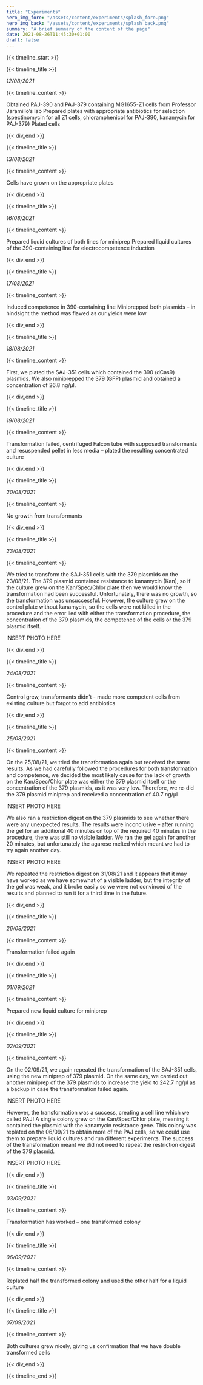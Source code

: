 ```yaml
---
title: "Experiments"
hero_img_fore: "/assets/content/experiments/splash_fore.png"
hero_img_back: "/assets/content/experiments/splash_back.png"
summary: "A brief summary of the content of the page"
date: 2021-08-26T11:45:30+01:00
draft: false
---
```


{{< timeline_start >}}

{{< timeline_title >}}

_12/08/2021_

{{< timeline_content >}}

Obtained PAJ-390 and PAJ-379 containing MG1655-Z1 cells from Professor
Jaramillo’s lab Prepared plates with appropriate antibiotics for selection
(spectinomycin for all Z1 cells, chloramphenicol for PAJ-390, kanamycin for
PAJ-379) Plated cells

{{< div_end >}}

{{< timeline_title >}}

_13/08/2021_

{{< timeline_content >}}

Cells have grown on the appropriate plates

{{< div_end >}}

{{< timeline_title >}}

_16/08/2021_

{{< timeline_content >}}

Prepared liquid cultures of both lines for miniprep
Prepared liquid cultures of the 390-containing line for electrocompetence induction

{{< div_end >}}

{{< timeline_title >}}

_17/08/2021_

{{< timeline_content >}}

Induced competence in 390-containing line
Miniprepped both plasmids – in hindsight the method was flawed as our yields were low

{{< div_end >}}

{{< timeline_title >}}

_18/08/2021_

{{< timeline_content >}}

First, we plated the SAJ-351 cells which contained the 390 (dCas9) plasmids. We
also miniprepped the 379 (GFP) plasmid and obtained a concentration of 26.8
ng/µl.

{{< div_end >}}

{{< timeline_title >}}

_19/08/2021_

{{< timeline_content >}}

Transformation failed, centrifuged Falcon tube with supposed transformants and resuspended pellet in less media – plated the resulting concentrated culture

{{< div_end >}}

{{< timeline_title >}}

_20/08/2021_

{{< timeline_content >}}

No growth from transformants

{{< div_end >}}

{{< timeline_title >}}

_23/08/2021_

{{< timeline_content >}}

We tried to transform the SAJ-351 cells with the 379 plasmids on the 23/08/21.
The 379 plasmid contained resistance to kanamycin (Kan), so if the culture grew
on the Kan/Spec/Chlor plate then we would know the transformation had been
successful. Unfortunately, there was no growth, so the transformation was
unsuccessful. However, the culture grew on the control plate without kanamycin,
so the cells were not killed in the procedure and the error lied with either the
transformation procedure, the concentration of the 379 plasmids, the competence
of the cells or the 379 plasmid itself.

INSERT PHOTO HERE

{{< div_end >}}

{{< timeline_title >}}

_24/08/2021_

{{< timeline_content >}}

Control grew, transformants didn’t - made more competent cells from existing culture but forgot to add antibiotics

{{< div_end >}}

{{< timeline_title >}}

_25/08/2021_

{{< timeline_content >}}

On the 25/08/21, we tried the transformation again but received the same
results. As we had carefully followed the procedures for both transformation and
competence, we decided the most likely cause for the lack of growth on the
Kan/Spec/Chlor plate was either the 379 plasmid itself or the concentration of
the 379 plasmids, as it was very low. Therefore, we re-did the 379 plasmid
miniprep and received a concentration of 40.7 ng/µl

INSERT PHOTO HERE

We also ran a restriction digest on the 379 plasmids to see whether there were
any unexpected results. The results were inconclusive – after running the gel
for an additional 40 minutes on top of the required 40 minutes in the procedure,
there was still no visible ladder. We ran the gel again for another 20 minutes,
but unfortunately the agarose melted which meant we had to try again another
day.

INSERT PHOTO HERE

We repeated the restriction digest on 31/08/21 and it appears that it may have
worked as we have somewhat of a visible ladder, but the integrity of the gel was
weak, and it broke easily so we were not convinced of the results and planned to
run it for a third time in the future.

{{< div_end >}}

{{< timeline_title >}}

_26/08/2021_

{{< timeline_content >}}

Transformation failed again

{{< div_end >}}

{{< timeline_title >}}

_01/09/2021_

{{< timeline_content >}}

Prepared new liquid culture for miniprep

{{< div_end >}}

{{< timeline_title >}}

_02/09/2021_

{{< timeline_content >}}

On the 02/09/21, we again repeated the transformation of the SAJ-351 cells,
using the new miniprep of 379 plasmid. On the same day, we carried out another
miniprep of the 379 plasmids to increase the yield to 242.7 ng/µl as a backup in
case the transformation failed again.

INSERT PHOTO HERE

However, the transformation was a success, creating a cell line which we called
PAJ! A single colony grew on the Kan/Spec/Chlor plate, meaning it contained the
plasmid with the kanamycin resistance gene. This colony was replated on the
06/09/21 to obtain more of the PAJ cells, so we could use them to prepare liquid
cultures and run different experiments. The success of the transformation meant
we did not need to repeat the restriction digest of the 379 plasmid.

INSERT PHOTO HERE

{{< div_end >}}

{{< timeline_title >}}

_03/09/2021_

{{< timeline_content >}}

Transformation has worked – one transformed colony

{{< div_end >}}

{{< timeline_title >}}

_06/09/2021_

{{< timeline_content >}}

Replated half the transformed colony and used the other half for a liquid culture

{{< div_end >}}

{{< timeline_title >}}

_07/09/2021_

{{< timeline_content >}}

Both cultures grew nicely, giving us confirmation that we have double transformed cells

{{< div_end >}}

{{< timeline_end >}}
